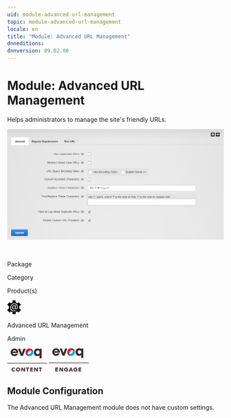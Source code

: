 ```yaml
---
uid: module-advanced-url-management
topic: module-advanced-url-management
locale: en
title: "Module: Advanced URL Management"
dnneditions: 
dnnversion: 09.02.00
---
```


# Module: Advanced URL Management

Helps administrators to manage the site's friendly URLs.

  

![Advanced URL Management module](/images/scr-module-AdvURLMgmt.png)

  

 

Package

Category

Product(s)

 ![icon](/images/ico-module-advurlmgmt.png) 

Advanced URL Management

Admin

 ![Evoq Content](/images/ico-evoq-content.png) ![Evoq Engage](/images/ico-evoq-engage.png) 

## Module Configuration

The Advanced URL Management module does not have custom settings.